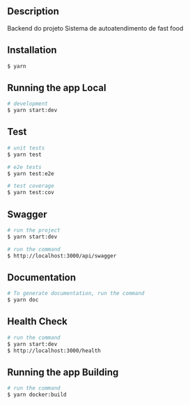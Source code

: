 ## Description

Backend do projeto Sistema de autoatendimento de fast food

## Installation

```bash
$ yarn
```

## Running the app Local

```bash
# development
$ yarn start:dev
```

## Test

```bash
# unit tests
$ yarn test

# e2e tests
$ yarn test:e2e

# test coverage
$ yarn test:cov
```

## Swagger

```bash
# run the project
$ yarn start:dev

# run the command
$ http://localhost:3000/api/swagger
```

## Documentation

```bash
# To generate documentation, run the command
$ yarn doc
```

## Health Check

```bash
# run the command
$ yarn start:dev
$ http://localhost:3000/health
```

## Running the app Building

```bash
# run the command
$ yarn docker:build
```
